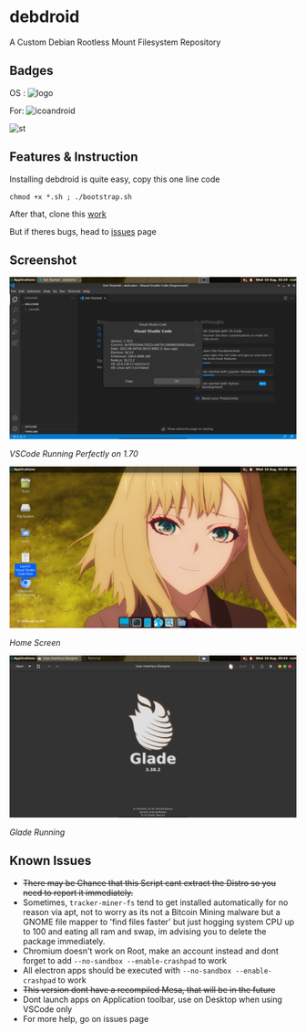 # debdroid

A Custom Debian Rootless Mount Filesystem Repository

## Badges
OS : ![logo](https://img.shields.io/badge/Debian-A81D33?style=for-the-badge&logo=debian&logoColor=white)

For: ![icoandroid](https://img.shields.io/badge/Android__Termux-3DDC84?style=for-the-badge&logo=android&logoColor=white)

![st](https://img.shields.io/badge/status-unknown-red?style=for-the-badge)

## Features & Instruction 

Installing debdroid is quite easy, copy this one line code

```
chmod +x *.sh ; ./bootstrap.sh
```

After that, clone this [work](https://github.com/SUFandom/debdroid-starter)

But if theres bugs, head to [issues](http://github.com/SUFandom/debdroid/issues) page

## Screenshot

![imga](img/img1.jpg)

*VSCode Running Perfectly on 1.70*

![imgb](img/img2.jpg)

*Home Screen*

![imgc](img/img3.jpg)

*Glade Running*

## Known Issues

* ~~There may be Chance that this Script cant extract the Distro so you need to report it immediately.~~
* Sometimes, `tracker-miner-fs` tend to get installed automatically for no reason via apt, not to worry as its not a Bitcoin Mining malware but a GNOME file mapper to 'find files faster' but just hogging system CPU up to 100 and eating all ram and swap, im advising you to delete the package immediately.
* Chromium doesn't work on Root, make an account instead and dont forget to add `--no-sandbox --enable-crashpad` to work
* All electron apps should be executed with `--no-sandbox --enable-crashpad` to work
* ~~This version dont have a recompiled Mesa, that will be in the future~~
* Dont launch apps on Application toolbar, use on Desktop when using VSCode only
* For more help, go on issues page
